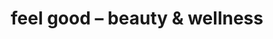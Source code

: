 ---
title: "feel good – beauty & wellness"
url: /salzhausen/feel-good-beauty-und-wellness/
shop: Kosmetik
---